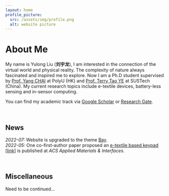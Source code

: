 ```yaml
---
layout: home
profile_picture:
  src: /assets/img/profile.png
  alt: website picture
---
```


<h1>About Me</h1>

<p>
  My name is Yulong Liu (<b>刘宇龙</b>), I am interested in the connection of the virtual world and physical reality. The complexity of nature always fascinated and inspired me to explore. Now I am a Ph.D student supervised by <a href="http://ap.polyu.edu.hk/ychai/">Prof. Yang CHAI</a> at PolyU (HK) and <a href="https://faculty.sustech.edu.cn/yet/en/">Prof. Terry Tao YE</a> at SUSTech (China). My current research topics include e-textile devices, battery-less sensing and in-sensor computing. 
</p>

<p>
  You can find my academic track via <a href="https://scholar.google.com/citations?user=cKS4AxIAAAAJ&hl=en">Google Scholar</a> or <a href="https://www.researchgate.net/profile/Yulong-Liu">Research Gate</a>.
</p>

<br />

<h2>News</h2>

<p>
<i>2022-07:</i>   Website is upgraded to the theme <a href="https://github.com/eliottvincent/bay">Bay</a>.<br>
<i>2022-05:</i>   One co-first-author paper proposed an <u>e-textile based keypad</u> [<a href="https://pubs.acs.org/doi/abs/10.1021/acsami.2c04246">link</a>] is published at <i>ACS Applied Materials & Interfaces</i>.
</p>

<br />

<h2>Miscellaneous</h2>

Need to be continued...